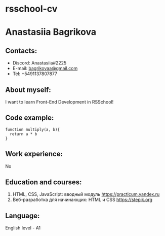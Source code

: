 # rsschool-cv
# Anastasiia Bagrikova

## Contacts:
* Discord: Anastasiia#2225
* E-mail: bagrikovaa@gmail.com
* Tel: +5491137807877

## About myself:
I want to learn Front-End Development in RSSchool!

## Code example:
```
function multiply(a, b){
  return a * b
}
```
## Work experience:
No

## Education and courses:
1. HTML, CSS, JavaScript: вводный модуль https://practicum.yandex.ru
2. Веб-разработка для начинающих: HTML и CSS https://stepik.org

## Language:
English level - A1